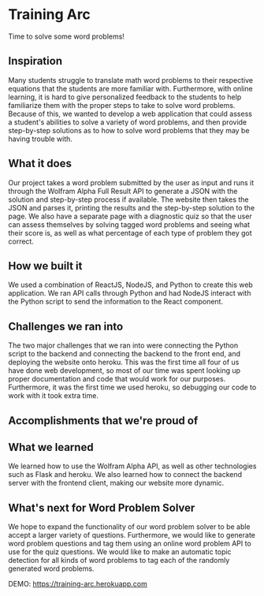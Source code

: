 # Training Arc
Time to solve some word problems!

## Inspiration
Many students struggle to translate math word problems to their respective equations that the students are more familiar with. Furthermore, with online learning, it is hard to give personalized feedback to the students to help familiarize them with the proper steps to take to solve word problems. Because of this, we wanted to develop a web application that could assess a student's abilities to solve a variety of word problems, and then provide step-by-step solutions as to how to solve word problems that they may be having trouble with.
## What it does
Our project takes a word problem submitted by the user as input and runs it through the Wolfram Alpha Full Result API to generate a JSON with the solution and step-by-step process if available. The website then takes the JSON and parses it, printing the results and the step-by-step solution to the page. We also have a separate page with a diagnostic quiz so that the user can assess themselves by solving tagged word problems and seeing what their score is, as well as what percentage of each type of problem they got correct.
## How we built it
We used a combination of ReactJS, NodeJS, and Python to create this web application. We ran API calls through Python and had NodeJS interact with the Python script to send the information to the React component.
## Challenges we ran into
The two major challenges that we ran into were connecting the Python script to the backend and connecting the backend to the front end, and deploying the website onto heroku. This was the first time all four of us have done web development, so most of our time was spent looking up proper documentation and code that would work for our purposes. Furthermore, it was the first time we used heroku, so debugging our code to work with it took extra time.
## Accomplishments that we're proud of

## What we learned
We learned how to use the Wolfram Alpha API, as well as other technologies such as Flask and heroku. We also learned how to connect the backend server with the frontend client, making our website more dynamic.
## What's next for Word Problem Solver
We hope to expand the functionality of our word problem solver to be able accept a larger variety of questions. Furthermore, we would like to generate word problem questions and tag them using an online word problem API to use for the quiz questions. We would like to make an automatic topic detection for all kinds of word problems to tag each of the randomly generated word problems.


DEMO:
https://training-arc.herokuapp.com

